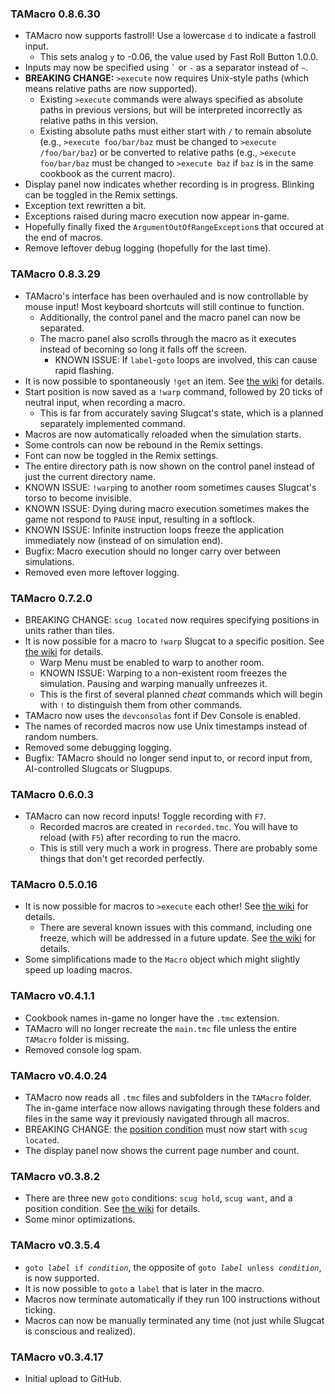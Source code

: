 ### TAMacro 0.8.6.30

- TAMacro now supports fastroll!  Use a lowercase `d` to indicate a fastroll input.
  - This sets analog `y` to -0.06, the value used by Fast Roll Button 1.0.0.
- Inputs may now be specified using <code>\`</code> or `-` as a separator instead of `~`.
- **BREAKING CHANGE:** `>execute` now requires Unix-style paths (which means relative paths are now supported).
  - Existing `>execute` commands were always specified as absolute paths in previous versions, but will be interpreted incorrectly as relative paths in this version.
  - Existing absolute paths must either start with `/` to remain absolute (e.g., `>execute foo/bar/baz` must be changed to `>execute /foo/bar/baz`) or be converted to relative paths (e.g., `>execute foo/bar/baz` must be changed to `>execute baz` if `baz` is in the same cookbook as the current macro).
- Display panel now indicates whether recording is in progress.  Blinking can be toggled in the Remix settings.
- Exception text rewritten a bit.
- Exceptions raised during macro execution now appear in-game.
- Hopefully finally fixed the `ArgumentOutOfRangeException`s that occured at the end of macros.
- Remove leftover debug logging (hopefully for the last time).

### TAMacro 0.8.3.29

- TAMacro's interface has been overhauled and is now controllable by mouse input!  Most keyboard shortcuts will still continue to function.
  - Additionally, the control panel and the macro panel can now be separated.
  - The macro panel also scrolls through the macro as it executes instead of becoming so long it falls off the screen.
	- KNOWN ISSUE: If `label`-`goto` loops are involved, this can cause rapid flashing.
- It is now possible to spontaneously `!get` an item.  See [the wiki](https://github.com/alphappy/TAMacro/wiki/Cheat#get) for details.
- Start position is now saved as a `!warp` command, followed by 20 ticks of neutral input, when recording a macro.
  - This is far from accurately saving Slugcat's state, which is a planned separately implemented command.
- Macros are now automatically reloaded when the simulation starts.
- Some controls can now be rebound in the Remix settings.
- Font can now be toggled in the Remix settings.
- The entire directory path is now shown on the control panel instead of just the current directory name.
- KNOWN ISSUE: `!warp`ing to another room sometimes causes Slugcat's torso to become invisible.
- KNOWN ISSUE: Dying during macro execution sometimes makes the game not respond to `PAUSE` input, resulting in a softlock.
- KNOWN ISSUE: Infinite instruction loops freeze the application immediately now (instead of on simulation end).
- Bugfix: Macro execution should no longer carry over between simulations.
- Removed even more leftover logging.

### TAMacro 0.7.2.0

- BREAKING CHANGE: `scug located` now requires specifying positions in units rather than tiles.
- It is now possible for a macro to `!warp` Slugcat to a specific position.  See [the wiki](https://github.com/alphappy/TAMacro/wiki/Cheat#warp) for details.
  - Warp Menu must be enabled to warp to another room.
  - KNOWN ISSUE: Warping to a non-existent room freezes the simulation.  Pausing and warping manually unfreezes it.
  - This is the first of several planned *cheat* commands which will begin with `!` to distinguish them from other commands.
- TAMacro now uses the `devconsolas` font if Dev Console is enabled.
- The names of recorded macros now use Unix timestamps instead of random numbers.
- Removed some debugging logging.
- Bugfix: TAMacro should no longer send input to, or record input from, AI-controlled Slugcats or Slugpups.

### TAMacro 0.6.0.3

- TAMacro can now record inputs!  Toggle recording with `F7`.
  - Recorded macros are created in `recorded.tmc`.  You will have to reload (with `F5`) after recording to run the macro.
  - This is still very much a work in progress.  There are probably some things that don't get recorded perfectly.

### TAMacro 0.5.0.16

- It is now possible for macros to `>execute` each other!  See [the wiki](https://github.com/alphappy/TAMacro/wiki/Command#execute) for details.
  - There are several known issues with this command, including one freeze, which will be addressed in a future update.  See [the wiki](https://github.com/alphappy/TAMacro/wiki/Known-issues) for details.
- Some simplifications made to the `Macro` object which might slightly speed up loading macros.

### TAMacro v0.4.1.1

- Cookbook names in-game no longer have the `.tmc` extension.
- TAMacro will no longer recreate the `main.tmc` file unless the entire `TAMacro` folder is missing.
- Removed console log spam.

### TAMacro v0.4.0.24

- TAMacro now reads all `.tmc` files and subfolders in the `TAMacro` folder.  The in-game interface now allows navigating through these folders and files in the same way it previously navigated through all macros.
- BREAKING CHANGE: the [position condition](https://github.com/alphappy/TAMacro/wiki/Condition#scug-located) must now start with `scug located`.
- The display panel now shows the current page number and count.

### TAMacro v0.3.8.2

- There are three new <code>goto</code> conditions: `scug hold`, `scug want`, and a position condition.  See [the wiki](https://github.com/alphappy/TAMacro/wiki/Condition) for details.
- Some minor optimizations.

### TAMacro v0.3.5.4

- <code>goto *label* if *condition*</code>, the opposite of <code>goto *label* unless *condition*</code>, is now supported.
- It is now possible to <code>goto</code> a <code>label</code> that is later in the macro.
- Macros now terminate automatically if they run 100 instructions without ticking.
- Macros can now be manually terminated any time (not just while Slugcat is conscious and realized).

### TAMacro v0.3.4.17

- Initial upload to GitHub.
